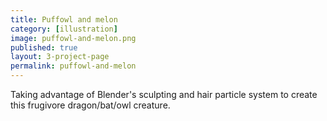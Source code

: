 ```yaml
---
title: Puffowl and melon
category: [illustration]
image: puffowl-and-melon.png
published: true
layout: 3-project-page
permalink: puffowl-and-melon
---
```

Taking advantage of Blender's sculpting and hair particle system to create this frugivore dragon/bat/owl creature. 
